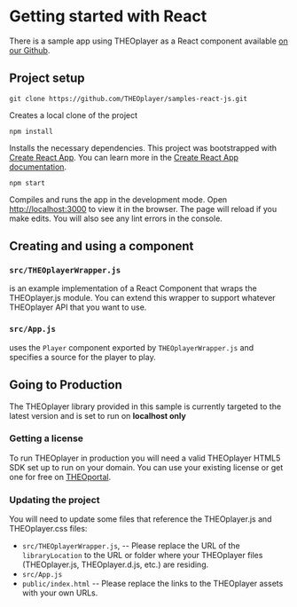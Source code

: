 # Getting started with React

There is a sample app using THEOplayer as a React component available [on our Github](https://github.com/THEOplayer/samples-react-js).

## Project setup

```shell
git clone https://github.com/THEOplayer/samples-react-js.git
```

Creates a local clone of the project

```shell
npm install
```

Installs the necessary dependencies. This project was bootstrapped with [Create React App](https://github.com/facebook/create-react-app). You can learn more in the [Create React App documentation](https://facebook.github.io/create-react-app/docs/getting-started).

```shell
npm start
```

Compiles and runs the app in the development mode.
Open [http://localhost:3000](http://localhost:3000) to view it in the browser.
The page will reload if you make edits. You will also see any lint errors in the console.

## Creating and using a component

### `src/THEOplayerWrapper.js`

is an example implementation of a React Component that wraps the THEOplayer.js module. You can extend this wrapper to support whatever THEOplayer API that you want to use.

### `src/App.js`

uses the `Player` component exported by `THEOplayerWrapper.js` and specifies a source for the player to play.

## Going to Production

The THEOplayer library provided in this sample is currently targeted to the latest version and is set to run on **localhost only**

### Getting a license

To run THEOplayer in production you will need a valid THEOplayer HTML5 SDK set up to run on your domain. You can use your existing license or get one for free on [THEOportal](http://portal.theoplayer.com).

### Updating the project

You will need to update some files that reference the THEOplayer.js and THEOplayer.css files:

- `src/THEOplayerWrapper.js`, -- Please replace the URL of the `libraryLocation` to the URL or folder where your THEOplayer files (THEOplayer.js, THEOplayer.d.js, etc.) are residing.
- `src/App.js`
- `public/index.html` -- Please replace the links to the THEOplayer assets with your own URLs.
